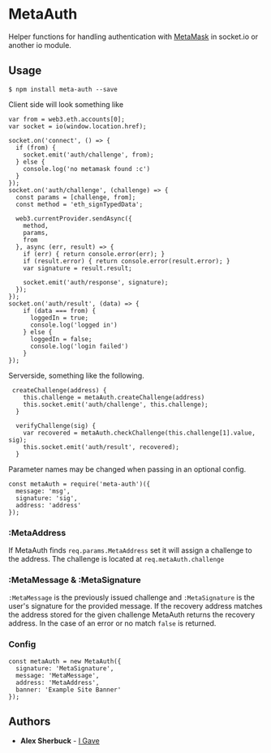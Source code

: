 # MetaAuth
Helper functions for handling authentication with [MetaMask](https://metamask.io) in socket.io or another io module.

## Usage
```
$ npm install meta-auth --save
```
Client side will look something like
```
var from = web3.eth.accounts[0];
var socket = io(window.location.href);

socket.on('connect', () => {
  if (from) {
    socket.emit('auth/challenge', from);
  } else {
    console.log('no metamask found :c')
  }
});
socket.on('auth/challenge', (challenge) => {
  const params = [challenge, from];
  const method = 'eth_signTypedData';

  web3.currentProvider.sendAsync({
    method,
    params,
    from
  }, async (err, result) => {
    if (err) { return console.error(err); }
    if (result.error) { return console.error(result.error); }
    var signature = result.result;

    socket.emit('auth/response', signature);
  });
});
socket.on('auth/result', (data) => {
    if (data === from) {
      loggedIn = true;
      console.log('logged in')
    } else {
      loggedIn = false;
      console.log('login failed')
    }
});
```
Serverside, something like the following.

```
 createChallenge(address) {
    this.challenge = metaAuth.createChallenge(address)
    this.socket.emit('auth/challenge', this.challenge);
  }

  verifyChallenge(sig) {
    var recovered = metaAuth.checkChallenge(this.challenge[1].value, sig);
    this.socket.emit('auth/result', recovered);
  }
```

Parameter names may be changed when passing in an optional config.
```
const metaAuth = require('meta-auth')({
  message: 'msg',
  signature: 'sig',
  address: 'address'
});
```

### :MetaAddress
If MetaAuth finds `req.params.MetaAddress` set it will assign a challenge to the address. The challenge is located at `req.metaAuth.challenge`

### :MetaMessage & :MetaSignature
`:MetaMessage` is the previously issued challenge and `:MetaSignature` is the user's signature for the provided message. If the recovery address matches the address stored for the given challenge MetaAuth returns the recovery address. In the case of an error or no match `false` is returned.


### Config
```
const metaAuth = new MetaAuth({
  signature: 'MetaSignature',
  message: 'MetaMessage',
  address: 'MetaAddress',
  banner: 'Example Site Banner'
});
```

## Authors

* **Alex Sherbuck** - [I Gave](https://igave.io)


